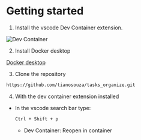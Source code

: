 # Getting started

  1. Install the vscode Dev Container extension.

  ![Dev Container](https://th.bing.com/th/id/OIP.B41PD2AKvQGTQQvg76ZJ8gHaCO?w=295&h=105&c=7&r=0&o=5&dpr=1.3&pid=1.7)


  2. Install Docker desktop

  [Docker desktop](https://www.docker.com/products/docker-desktop/)

  3. Clone the repository

  ```bash
  https://github.com/tianosouza/tasks_organize.git
  ```

  4. With the dev container extension installed

  * In the vscode search bar type:
    ```bash
    Ctrl + Shift + p
    ```
    * Dev Container: Reopen in container
  

      
   
